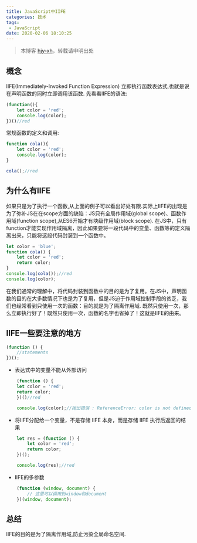 ```yaml
---
title: JavaScript中IIFE
categories: 技术
tags:
 - JavaScript
date: 2020-02-06 18:10:25
---
```


>本博客 [hjy-xh](https://hjy-xh.github.io/)，转载请申明出处

## 概念

IIFE(Immediately-Invoked Function Expression) 立即执行函数表达式,也就是说在声明函数的同时立即调用该函数.
先看看IIFE的语法:
```javascript
(function(){
    let color = 'red';
    console.log(color);
})()//red
```
常规函数的定义和调用:
```javascript
function cola(){
    let color = 'red';
    console.log(color);
}

cola();//red
```

## 为什么有IIFE

如果只是为了执行一个函数,从上面的例子可以看出好处有限.实际上IIFE的出现是为了弥补JS在在scope方面的缺陷：JS只有全局作用域(global scope)、函数作用域(function scope),从ES6开始才有块级作用域(block scope).
在JS中，只有function才能实现作用域隔离，因此如果要将一段代码中的变量、函数等的定义隔离出来，只能将这段代码封装到一个函数中。
```javascript
let color = 'blue';
function cola() {
    let color = 'red';
    return color;
}
console.log(cola());//red
console.log(color);
```

在我们通常的理解中，将代码封装到函数中的目的是为了复用。在JS中，声明函数的目的在大多数情况下也是为了复用，但是JS迫于作用域控制手段的贫乏，我们也经常看到只使用一次的函数：目的就是为了隔离作用域.
既然只使用一次，那么立即执行好了！既然只使用一次，函数的名字也省掉了！这就是IIFE的由来。

## IIFE一些要注意的地方
```javascript
(function () {
    //statements
})();
```

- 表达式中的变量不能从外部访问
```javascript
	(function () {
	let color = 'red';
	return color;
	})()//red

	console.log(color);//抛出错误 : ReferenceError: color is not defined
```


- 将IIFE分配给一个变量，不是存储 IIFE 本身，而是存储 IIFE 执行后返回的结果
```javascript
	let res = (function () {
		let color = 'red';
		return color;
	})();

	console.log(res);//red
```

- IIFE的多参数
```javascript
	(function (window, document) {  
		// 这里可以调用到window和document    
	})(window, document); 
```
## 总结
IIFE的目的是为了隔离作用域,防止污染全局命名空间.
